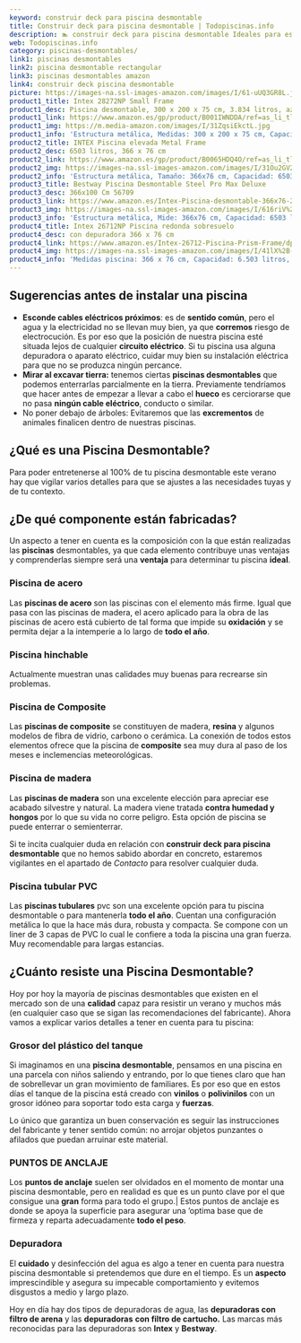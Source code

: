 ```yaml
---
keyword: construir deck para piscina desmontable
title: Construir deck para piscina desmontable | Todopiscinas.info
description: 🏊 construir deck para piscina desmontable Ideales para este verano 2021. Aquí puedes comprar construir deck para piscina desmontable y comparar con otras similares. No dejes escapar construir deck para piscina desmontable a un precio realmente tentador.
web: Todopiscinas.info
category: piscinas-desmontables/
link1: piscinas desmontables
link2: piscina desmontable rectangular
link3: piscinas desmontables amazon
link4: construir deck piscina desmontable
picture: https://images-na.ssl-images-amazon.com/images/I/61-uUQ3GR8L.jpg
product1_title: Intex 28272NP Small Frame
product1_desc: Piscina desmontable, 300 x 200 x 75 cm, 3.834 litros, azul
product1_link: https://www.amazon.es/gp/product/B001IWNDDA/ref=as_li_tl?ie=UTF8&camp=3638&creative=24630&creativeASIN=B001IWNDDA&linkCode=as2&tag=todopiscinas0e-21&linkId=25b9d647487c889cb6ef56ed63f50ca1
product1_img: https://m.media-amazon.com/images/I/31ZqsiEkctL.jpg
product1_info: 'Estructura metálica, Medidas: 300 x 200 x 75 cm, Capacidad: 3.834 litros, Para 6 personas (+ 6 años), Fácil montaje, Forma rectangular'
product2_title: INTEX Piscina elevada Metal Frame
product2_desc: 6503 litros, 366 x 76 cm
product2_link: https://www.amazon.es/gp/product/B0065HDQ4O/ref=as_li_tl?ie=UTF8&camp=3638&creative=24630&creativeASIN=B0065HDQ4O&linkCode=as2&tag=todopiscinas0e-21&linkId=ed2430e3ba564d3527ee103df33ed7b3
product2_img: https://images-na.ssl-images-amazon.com/images/I/31Ou2GV2SAL.jpg
product2_info: 'Estructura metálica, Tamaño: 366x76 cm, Capacidad: 6503 litros, Forma circular, De 4 a 7 personas (+6 años)'
product3_title: Bestway Piscina Desmontable Steel Pro Max Deluxe
product3_desc: 366x100 Cm 56709
product3_link: https://www.amazon.es/Intex-Piscina-desmontable-366x76-28210NP/dp/B0065HDQ4O?__mk_es_ES=%C3%85M%C3%85%C5%BD%C3%95%C3%91&crid=25UQGV9HG2INI&dchild=1&keywords=piscinas+desmontables&qid=1615854176&sprefix=piscinas+dem%2Caps%2C201&sr=8-5&linkCode=ll1&tag=todopiscinas0e-21&linkId=34f200977c6cbaab1f3f4d9ac0e64755&language=es_ES&ref_=as_li_ss_tl
product3_img: https://images-na.ssl-images-amazon.com/images/I/616riV%2BiY3L.jpg
product3_info: 'Estructura metálica, Mide: 366x76 cm, Capacidad: 6503 litros, De 4 a 7 personas mayores de 6 años, Forma circular, Tecnología Super-Tough'
product4_title: Intex 26712NP Piscina redonda sobresuelo
product4_desc: con depuradora 366 x 76 cm
product4_link: https://www.amazon.es/Intex-26712-Piscina-Prism-Frame/dp/B07FB823GL?__mk_es_ES=%C3%85M%C3%85%C5%BD%C3%95%C3%91&dchild=1&keywords=piscinas+desmontables+con+depuradora&qid=1615936418&sr=8-5&linkCode=ll1&tag=todopiscinas0e-21&linkId=d98699de7830cd471766fa1daa36de34&language=es_ES&ref_=as_li_ss_tl
product4_img: https://images-na.ssl-images-amazon.com/images/I/41lX%2B-YpibL.jpg
product4_info: 'Medidas piscina: 366 x 76 cm, Capacidad: 6.503 litros, Incluye depuradora de cartucha A, Lona resistente triple capa'
---
```



<external-banner></external-banner>



## Sugerencias antes de instalar una piscina



*   **Esconde cables eléctricos próximos**: es de **sentido común**, pero el agua y la electricidad no se llevan muy bien, ya que **corremos** riesgo de electrocución. Es por eso que la posición de nuestra piscina esté situada lejos de cualquier **circuito eléctrico**. Si tu piscina usa alguna depuradora o aparato eléctrico, cuidar muy bien su instalación eléctrica para que no se produzca ningún percance.
*   **Mirar al excavar tierra:** tenemos ciertas **piscinas desmontables** que podemos enterrarlas parcialmente en la tierra. Previamente tendríamos que hacer antes de empezar a llevar a cabo el **hueco** es cerciorarse que no pasa **ningún cable eléctrico**, conducto o similar.
*   No poner debajo de árboles: Evitaremos que las **excrementos** de animales finalicen dentro de nuestras piscinas.

<brand-panel :title=product1_title :desc=product1_desc :img=product1_img :link=product1_link></brand-panel>
## ¿Qué es una Piscina Desmontable?



Para poder entretenerse al 100% de tu piscina desmontable este verano  hay que vigilar varios detalles para que se ajustes a las necesidades tuyas y de tu contexto.


## ¿De qué componente están fabricadas?

Un aspecto a tener en cuenta es la composición con la que están realizadas las **piscinas** desmontables, ya que cada elemento contribuye unas ventajas y comprenderlas siempre será una **ventaja** para determinar tu piscina **ideal**.


### Piscina de acero

Las **piscinas de acero** son las piscinas con el elemento más firme. Igual que pasa con las piscinas de madera, el acero aplicado para la obra de las piscinas de acero está cubierto de tal forma que impide su **oxidación** y se permita dejar a la intemperie a lo largo de **todo el año**.


### Piscina hinchable

 Actualmente muestran unas calidades muy buenas para recrearse sin problemas.


### Piscina de Composite

Las **piscinas de composite** se constituyen de madera, **resina** y algunos modelos de fibra de vidrio, carbono o cerámica. La conexión de todos estos elementos ofrece que la piscina de **composite** sea muy dura al paso de los meses e inclemencias meteorológicas.


### Piscina de madera

Las **piscinas de madera** son una excelente elección para apreciar ese acabado silvestre y natural. La madera viene tratada **contra humedad y hongos** por lo que su vida no corre peligro. Esta opción de piscina se puede enterrar o semienterrar.

Si te incita cualquier duda en relación con **construir deck para piscina desmontable** que no hemos sabido abordar en concreto, estaremos vigilantes en el apartado de _Contacto_ para resolver cualquier duda.


### Piscina tubular PVC

Las **piscinas tubulares** pvc son una excelente opción para tu piscina desmontable o para mantenerla **todo el año**. Cuentan una configuración metálica lo que la hace más dura, robusta y compacta. Se compone con un liner de 3 capas de PVC lo cual le confiere a toda la piscina una gran fuerza. Muy recomendable para largas estancias.


## ¿Cuánto resiste una Piscina Desmontable?

Hoy por hoy la mayoría de piscinas desmontables que existen en el mercado son de una **calidad** capaz para resistir un verano y muchos más (en cualquier caso que se sigan las recomendaciones del fabricante). Ahora vamos a explicar varios detalles a tener en cuenta para tu piscina:


### Grosor del plástico del tanque

Si imaginamos en una **piscina desmontable**, pensamos en una piscina en una parcela con niños saliendo y entrando, por lo que tienes claro que han de sobrellevar un gran movimiento de familiares. Es por eso que en estos días el tanque de la piscina está creado con **vinilos** o **polivinilos** con un grosor idóneo para soportar todo esta carga y **fuerzas**.

Lo único que garantiza un	 buen conservación es seguir las instrucciones del fabricante y tener sentido común: no arrojar objetos punzantes o afilados que puedan arruinar este material.


### PUNTOS DE ANCLAJE

Los **puntos de anclaje** suelen ser olvidados en el momento de montar una piscina desmontable, pero en realidad es que es un punto clave por el que consigue una **gran** forma para todo el grupo.| Estos puntos de anclaje es donde se apoya la superficie para asegurar una ’optima base que de firmeza y reparta adecuadamente **todo el peso**.


### Depuradora

El **cuidado** y desinfección del agua es algo a tener en cuenta para nuestra piscina desmontable si pretendemos que dure en el tiempo. Es un **aspecto** imprescindible y asegura su impecable comportamiento y evitemos disgustos a medio y largo plazo.

Hoy en día hay dos tipos de depuradoras de agua, las **depuradoras con filtro de arena** y  las **depuradoras** **con filtro de cartucho.** Las marcas más reconocidas para las depuradoras son **Intex** y **Bestway**.

<stats-list :link1=link1 :link2=link2 :link3=link3 :link4=link4 :category=category></stats-list>